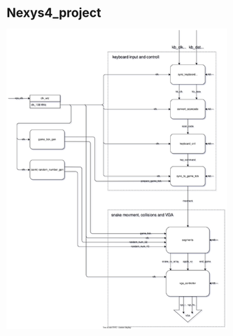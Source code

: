 # Nexys4_project

![block_diagram][link_block_diagram]

[link_block_diagram]: doc/block_diagram.svg
